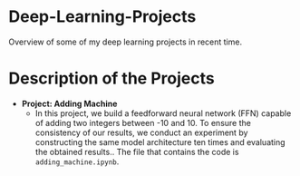# Deep-Learning-Projects
Overview of some of my deep learning projects in recent time.


# Description of the Projects

- **Project: Adding Machine**
    +  In this project, we build a feedforward neural network (FFN) capable of adding two integers between -10 and 10. To ensure the consistency of our results, we conduct an experiment by constructing the same model architecture ten times and evaluating the obtained results.. The file that contains the code is ``adding_machine.ipynb``.

